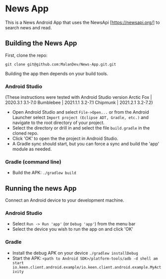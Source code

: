 News App
=============================

This is a News Android App that uses the NewsApi [https://newsapi.org/]
to search news and read.

## Building the News App

First, clone the repo:

`git clone git@github.com:MalanDev/News-App.git.git`

Building the app then depends on your build tools.

### Android Studio

(These instructions were tested with Android Studio version 
Arctic Fox | 2020.3.1	3.1-7.0 
Bumblebee | 2021.1.1	3.2-7.1
Chipmunk | 2021.2.1	3.2-7.2)

* Open Android Studio and select `File->Open...` or from the Android Launcher select `Import project (Eclipse ADT, Gradle, etc.)` and navigate to the root directory of your project.
* Select the directory or drill in and select the file `build.gradle` in the cloned repo.
* Click 'OK' to open the the project in Android Studio.
* A Gradle sync should start, but you can force a sync and build the 'app' module as needed.

### Gradle (command line)

* Build the APK: `./gradlew build`

## Running the news App

Connect an Android device to your development machine.

### Android Studio

* Select `Run -> Run 'app'` (or `Debug 'app'`) from the menu bar
* Select the device you wish to run the app on and click 'OK'

### Gradle

* Install the debug APK on your device `./gradlew installDebug`
* Start the APK: `<path to Android SDK>/platform-tools/adb -d shell am start io.keen.client.android.example/io.keen.client.android.example.MyActivity`
